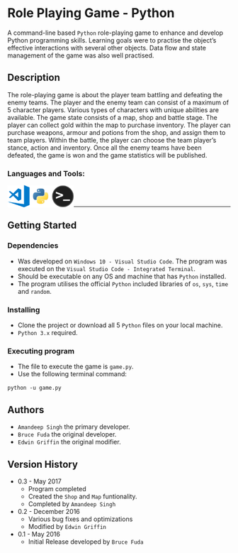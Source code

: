 
# Role Playing Game - Python

A command-line based `Python` role-playing game to enhance and develop Python programming skills. Learning goals were to practise the object’s effective interactions with several other objects. Data flow and state management of the game was also well practised.

## Description

The role-playing game is about the player team battling and defeating the enemy teams. The player and the enemy team can consist of a maximum of 5 character players. Various types of characters with unique abilities are available. The game state consists of a map, shop and battle stage. The player can collect gold within the map to purchase inventory. The player can purchase weapons, armour and potions from the shop, and assign them to team players. Within the battle, the player can choose the team player’s stance, action and inventory. Once all the enemy teams have been defeated, the game is won and the game statistics will be published.

### Languages and Tools:

[<img align="left" alt="Visual Studio Code" height="50px" width="50px" src="https://raw.githubusercontent.com/github/explore/80688e429a7d4ef2fca1e82350fe8e3517d3494d/topics/visual-studio-code/visual-studio-code.png" />][visual-studio-code]
[<img align="left" alt="Python" height="50px" width="50px" src="https://raw.githubusercontent.com/github/explore/80688e429a7d4ef2fca1e82350fe8e3517d3494d/topics/python/python.png" />][python]
[<img align="left" alt="Terminal" height="50px" width="50px" src="https://raw.githubusercontent.com/github/explore/80688e429a7d4ef2fca1e82350fe8e3517d3494d/topics/terminal/terminal.png" />][terminal]

<br/>
<br/>

---

## Getting Started

### Dependencies

* Was developed on `Windows 10 - Visual Studio Code`. The program was executed on the `Visual Studio Code - Integrated Terminal`.
* Should be executable on any OS and machine that has `Python` installed.
* The program utilises the official `Python` included libraries of `os`, `sys`, `time` and `random`.

### Installing

* Clone the project or download all 5 `Python` files on your local machine.
* `Python 3.x` required.

### Executing program

* The file to execute the game is `game.py`.
* Use the following terminal command:
```
python -u game.py
```

## Authors

* `Amandeep Singh` the primary developer.
* `Bruce Fuda` the original developer.
* `Edwin Griffin` the original modifier.

## Version History

* 0.3 - May 2017
    * Program completed
    * Created the `Shop` and `Map` funtionality.
    * Completed by `Amandeep Singh`
* 0.2 - December 2016
    * Various bug fixes and optimizations
    * Modified by `Edwin Griffin`
* 0.1 - May 2016
    * Initial Release developed by `Bruce Fuda`

[visual-studio-code]: https://code.visualstudio.com/
[python]: https://www.python.org/
[terminal]: https://www.microsoft.com/en-au/p/windows-terminal/9n0dx20hk701
